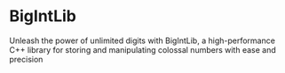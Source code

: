 # BigIntLib
Unleash the power of unlimited digits with BigIntLib, a high-performance C++ library for storing and manipulating colossal numbers with ease and precision
